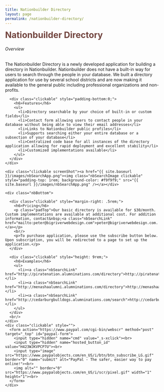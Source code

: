 ```yaml
---
title: Nationbuilder Directory
layout: page
permalink: /nationbuilder-directory/
---
```


<div id="main-container">
  <div id="nbHeading" class="clickable directoryPageBox">
    <h1 style="margin:0; color: #72453F;">Nationbuilder Directory</h1>
  </div>

  <div class="holder clickable directoryPageBox">
    <div class="leftSide clickable">
      <div class="clickable">
        <h6>Overview</h6>
        <p class="padTop">The Nationbuilder Directory is a newly developed application for building a directory in Nationbuilder.  Nationbuilder does not have a built-in way for users to search through the people in your database.  We built a directory application for use by several school districts and are now making it available to the general public including professional organizations and non-profits.
        </p>
      </div>

      <div class="clickable" style="padding-bottom:0;">
        <h6>Features</h6>
        <ul>
          <li>Directory searchable by your choice of built-in or custom fields</li>
          <li>Contact form allowing users to contact people in your database without being able to view their email addresses</li>
          <li>Links to Nationbuilder public profiles</li>
          <li>Supports searching either your entire database or a subsection of your database</li>
          <li>Centralized code base for all instances of the directory application allowing for rapid deployment and excellent stability</li>
          <li>Customized implementations available</li>
        </ul>
      </div>
    </div>

    <div class="clickable screenShot"><a href="{{ site.baseurl }}/images/nbSearchApp.png"><img class="nbSearchImage clickable" style="padding-top: 1rem; background-color: #f9f9f9;" src="{{ site.baseurl }}/images/nbSearchApp.png" /></a></div>

    <div class="nbBottom">

      <div class="clickable" style="margin-right: .5rem;">
        <h6>Pricing</h6>
        <p class="padTop">Our basic directory is available for $30/month. Custom implementations are available at additional cost. For addition information, contact&nbsp;<a class="nbSearchLink" href="mailto:peter@bigriverwebdesign.com">peter@bigriverwebdesign.com.</a></p>
        <br/>
        <p>To purchase application, please use the subscribe button below. Upon subscription, you will be redirected to a page to set up the application.</p>
      </div>

      <div class="clickable" style="height: 9rem;">
        <h6>Examples</h6>
        <ul>
          <li><a class="nbSearchLink" href="http://piratenation.alumninations.com/directory">http://piratenation.alumninations.com/directory</a></li>
          <li><a class="nbSearchLink" href="http://menashaalumni.alumninations.com/directory">http://menashaalumni.alumninations.com/directory</a></li>
          <li><a class="nbSearchLink" href="http://cedarburgbulldogs.alumninations.com/search">http://cedarburgbulldogs.alumninations.com/search</a></li>
        </ul>
      </div>
      <br/>
    </div>
    <div class="clickable" style="">
      <form action="https://www.paypal.com/cgi-bin/webscr" method="post" target="_top" id="paypal-form">
        <input type="hidden" name="cmd" value="_s-xclick"><br>
        <input type="hidden" name="hosted_button_id" value="H423WJKVPCP7U"><br>
        <input type="image" src="https://www.paypalobjects.com/en_US/i/btn/btn_subscribe_LG.gif" border="0" name="submit" alt="PayPal - The safer, easier way to pay online!"><br>
        <img alt="" border="0" src="https://www.paypalobjects.com/en_US/i/scr/pixel.gif" width="1" height="1"><br>
      </form>
    </div>
  </div>
</div>

<script>
$(document).ready(function() {
    $('#main-container').fadeIn();
});
</script>
